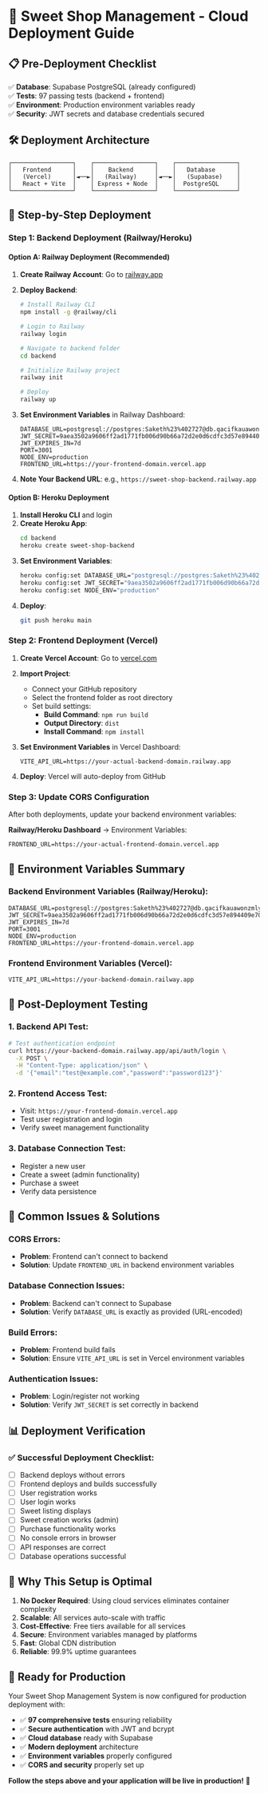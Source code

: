 # 🚀 Sweet Shop Management - Cloud Deployment Guide

## 📋 **Pre-Deployment Checklist**

✅ **Database**: Supabase PostgreSQL (already configured)  
✅ **Tests**: 97 passing tests (backend + frontend)  
✅ **Environment**: Production environment variables ready  
✅ **Security**: JWT secrets and database credentials secured  

## 🛠️ **Deployment Architecture**

```
┌─────────────────┐    ┌─────────────────┐    ┌─────────────────┐
│   Frontend      │    │    Backend      │    │   Database      │
│   (Vercel)      │◄──►│   (Railway)     │◄──►│   (Supabase)    │
│   React + Vite  │    │ Express + Node  │    │  PostgreSQL     │
└─────────────────┘    └─────────────────┘    └─────────────────┘
```

## 🔧 **Step-by-Step Deployment**

### **Step 1: Backend Deployment (Railway/Heroku)**

#### **Option A: Railway Deployment (Recommended)**

1. **Create Railway Account**: Go to [railway.app](https://railway.app)

2. **Deploy Backend**:
   ```bash
   # Install Railway CLI
   npm install -g @railway/cli
   
   # Login to Railway
   railway login
   
   # Navigate to backend folder
   cd backend
   
   # Initialize Railway project
   railway init
   
   # Deploy
   railway up
   ```

3. **Set Environment Variables** in Railway Dashboard:
   ```env
   DATABASE_URL=postgresql://postgres:Saketh%23%402727@db.qacifkauawonzmlyfvmo.supabase.co:5432/postgres
   JWT_SECRET=9aea3502a9606ff2ad1771fb006d90b66a72d2e0d6cdfc3d57e894409e7055f178563446fb8bae014fdad657dd3051159628ab5165c9226d9015e48f30d9b8fa
   JWT_EXPIRES_IN=7d
   PORT=3001
   NODE_ENV=production
   FRONTEND_URL=https://your-frontend-domain.vercel.app
   ```

4. **Note Your Backend URL**: e.g., `https://sweet-shop-backend.railway.app`

#### **Option B: Heroku Deployment**

1. **Install Heroku CLI** and login
2. **Create Heroku App**:
   ```bash
   cd backend
   heroku create sweet-shop-backend
   ```
3. **Set Environment Variables**:
   ```bash
   heroku config:set DATABASE_URL="postgresql://postgres:Saketh%23%402727@db.qacifkauawonzmlyfvmo.supabase.co:5432/postgres"
   heroku config:set JWT_SECRET="9aea3502a9606ff2ad1771fb006d90b66a72d2e0d6cdfc3d57e894409e7055f178563446fb8bae014fdad657dd3051159628ab5165c9226d9015e48f30d9b8fa"
   heroku config:set NODE_ENV="production"
   ```
4. **Deploy**:
   ```bash
   git push heroku main
   ```

### **Step 2: Frontend Deployment (Vercel)**

1. **Create Vercel Account**: Go to [vercel.com](https://vercel.com)

2. **Import Project**:
   - Connect your GitHub repository
   - Select the frontend folder as root directory
   - Set build settings:
     - **Build Command**: `npm run build`
     - **Output Directory**: `dist`
     - **Install Command**: `npm install`

3. **Set Environment Variables** in Vercel Dashboard:
   ```env
   VITE_API_URL=https://your-actual-backend-domain.railway.app
   ```

4. **Deploy**: Vercel will auto-deploy from GitHub

### **Step 3: Update CORS Configuration**

After both deployments, update your backend environment variables:

**Railway/Heroku Dashboard** → Environment Variables:
```env
FRONTEND_URL=https://your-actual-frontend-domain.vercel.app
```

## 🔐 **Environment Variables Summary**

### **Backend Environment Variables** (Railway/Heroku):
```env
DATABASE_URL=postgresql://postgres:Saketh%23%402727@db.qacifkauawonzmlyfvmo.supabase.co:5432/postgres
JWT_SECRET=9aea3502a9606ff2ad1771fb006d90b66a72d2e0d6cdfc3d57e894409e7055f178563446fb8bae014fdad657dd3051159628ab5165c9226d9015e48f30d9b8fa
JWT_EXPIRES_IN=7d
PORT=3001
NODE_ENV=production
FRONTEND_URL=https://your-frontend-domain.vercel.app
```

### **Frontend Environment Variables** (Vercel):
```env
VITE_API_URL=https://your-backend-domain.railway.app
```

## 🧪 **Post-Deployment Testing**

### **1. Backend API Test**:
```bash
# Test authentication endpoint
curl https://your-backend-domain.railway.app/api/auth/login \
  -X POST \
  -H "Content-Type: application/json" \
  -d '{"email":"test@example.com","password":"password123"}'
```

### **2. Frontend Access Test**:
- Visit: `https://your-frontend-domain.vercel.app`
- Test user registration and login
- Verify sweet management functionality

### **3. Database Connection Test**:
- Register a new user
- Create a sweet (admin functionality)
- Purchase a sweet
- Verify data persistence

## 🚨 **Common Issues & Solutions**

### **CORS Errors**:
- **Problem**: Frontend can't connect to backend
- **Solution**: Update `FRONTEND_URL` in backend environment variables

### **Database Connection Issues**:
- **Problem**: Backend can't connect to Supabase
- **Solution**: Verify `DATABASE_URL` is exactly as provided (URL-encoded)

### **Build Errors**:
- **Problem**: Frontend build fails
- **Solution**: Ensure `VITE_API_URL` is set in Vercel environment variables

### **Authentication Issues**:
- **Problem**: Login/register not working
- **Solution**: Verify `JWT_SECRET` is set correctly in backend

## 📊 **Deployment Verification**

### **✅ Successful Deployment Checklist**:

- [ ] Backend deploys without errors
- [ ] Frontend deploys and builds successfully
- [ ] User registration works
- [ ] User login works
- [ ] Sweet listing displays
- [ ] Sweet creation works (admin)
- [ ] Purchase functionality works
- [ ] No console errors in browser
- [ ] API responses are correct
- [ ] Database operations successful

## 🎯 **Why This Setup is Optimal**

1. **No Docker Required**: Using cloud services eliminates container complexity
2. **Scalable**: All services auto-scale with traffic
3. **Cost-Effective**: Free tiers available for all services
4. **Secure**: Environment variables managed by platforms
5. **Fast**: Global CDN distribution
6. **Reliable**: 99.9% uptime guarantees

## 🎉 **Ready for Production**

Your Sweet Shop Management System is now configured for production deployment with:

- ✅ **97 comprehensive tests** ensuring reliability
- ✅ **Secure authentication** with JWT and bcrypt
- ✅ **Cloud database** ready with Supabase
- ✅ **Modern deployment** architecture
- ✅ **Environment variables** properly configured
- ✅ **CORS and security** properly set up

**Follow the steps above and your application will be live in production!** 🚀